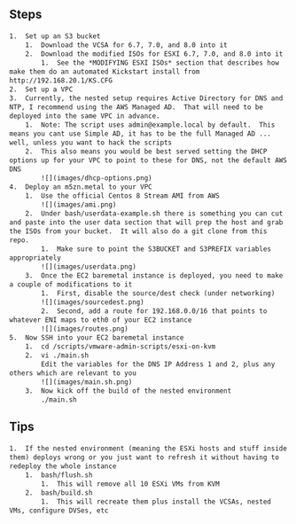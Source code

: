 Steps
----
    1.  Set up an S3 bucket
        1.  Download the VCSA for 6.7, 7.0, and 8.0 into it
        2.  Download the modified ISOs for ESXI 6.7, 7.0, and 8.0 into it
            1.  See the *MODIFYING ESXI ISOs* section that describes how make them do an automated Kickstart install from http://192.168.20.1/KS.CFG
    2.  Set up a VPC
    3.  Currently, the nested setup requires Active Directory for DNS and NTP, I recommend using the AWS Managed AD.  That will need to be deployed into the same VPC in advance.
        1.  Note: The script uses admin@example.local by default.  This means you cant use Simple AD, it has to be the full Managed AD ... well, unless you want to hack the scripts
        2.  This also means you would be best served setting the DHCP options up for your VPC to point to these for DNS, not the default AWS DNS
            ![](images/dhcp-options.png)
    4.  Deploy an m5zn.metal to your VPC
        1.  Use the official Centos 8 Stream AMI from AWS
            ![](images/ami.png)
        2.  Under bash/userdata-example.sh there is something you can cut and paste into the user data section that will prep the host and grab the ISOs from your bucket.  It will also do a git clone from this repo.
            1.  Make sure to point the S3BUCKET and S3PREFIX variables appropriately
            ![](images/userdata.png)
        3.  Once the EC2 baremetal instance is deployed, you need to make a couple of modifications to it
            1.  First, disable the source/dest check (under networking)
            ![](images/sourcedest.png)
            2.  Second, add a route for 192.168.0.0/16 that points to whatever ENI maps to eth0 of your EC2 instance
            ![](images/routes.png)
    5.  Now SSH into your EC2 baremetal instance
        1.  cd /scripts/vmware-admin-scripts/esxi-on-kvm
        2.  vi ./main.sh
            Edit the variables for the DNS IP Address 1 and 2, plus any others which are relevant to you
            ![](images/main.sh.png)
        3.  Now kick off the build of the nested environment
            ./main.sh

Tips
----
    1.  If the nested environment (meaning the ESXi hosts and stuff inside them) deploys wrong or you just want to refresh it without having to redeploy the whole instance
        1.  bash/flush.sh
            1.  This will remove all 10 ESXi VMs from KVM
        2.  bash/build.sh
            1.  This will recreate them plus install the VCSAs, nested VMs, configure DVSes, etc